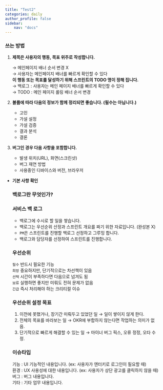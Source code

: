 ```yaml
---
title: "Test2"
categories: daily
author_profile: false
sidebar:
    nav: "docs"
---
```


### 쓰는 방법

1. **제목은 사용자의 행동, 목표 위주로 작성합니다.**
   
   → 메인페이지 배너 순서 변경 X   
   → 사용자는 메인페이지 배너를 빠르게 확인할 수 있다   
   **이 행동 또는 목표를 달성하기 위해 스프린트의 TODO 명이 정해 집니다.**  
   → 백로그 : 사용자는 메인 페이지 배너를 빠르게 확인할 수 있다  
   → TODO : 메인 페이지 롤링 배너 순서 변경
   
2. **볼륨에 따라 다음의 정보가 함께 정리되면 좋습니다. (필수는 아닙니다.)**
   
    - 고민
    - 가설 설정
    - 가설 검증
    - 결과 분석
    - 결론
    
3. **버그인 경우 다음 사항을 포함합니다.**
   
    - 발생 위치(URL), 화면(스크린샷)
    - 버그 재연 방법
    - 사용중인 디바이스와 버전, 브라우저
    

- **기본 사항 확인**

  ### 백로그란 무엇인가?

  ### 서비스 백 로그

    - 백로그에 수시로 할 일을 쌓습니다.
    - 백로그는 우선순위 산정과 스프린트 개요를 짜기 위한 자료입니다. (완성본 X)
    - `PM`은 스프린트를 진행할 백로그 선정하고 그루밍 합니다.
    - 백로그와 담당자를 선정하여 스프린트를 진행합니다.

  ### 우선순위

  `필수` 반드시 필요한 기능  
  `희망` 중요하지만, 단기적으로는 차선책이 있음  
  `선택` 시간이 부족하다면 다음으로 넘겨도 됨  
  `보류` 실행하면 좋지만 미뤄도 전혀 문제가 없음  
  `긴급` 즉시 처리해야 하는 크리티컬 이슈  

  ### 우선순위 설정 목표

    1. 이전에 못했거나, 장기간 미뤄두고 있었던 일 → 일이 쌓이지 않게 한다.
    2. 전체의 목표를 바라보는 일 → OKR에 부합하지 않는다면 작업하는 의미가 없음.
    3. 단기적으로 빠르게 해결할 수 있는 일 → 마이너 버그 픽스, 오류 정정, 오타 수정.

  ### 이슈타입

  기능 : UI 기능적인 내용입니다. (ex: 사용자가 엔터키로 로그인이 필요할 때)  
  환경 : UX 사용성에 대한 내용입니다. (ex: 사용자가 상단 광고를 클릭하지 않을 때)  
  버그 : 버그 내용입니다.  
  기타 : 기타 업무 내용입니다.  
